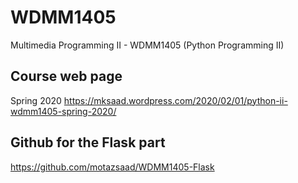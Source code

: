 # WDMM1405
Multimedia Programming II - WDMM1405 (Python Programming II)

## Course web page
Spring 2020 https://mksaad.wordpress.com/2020/02/01/python-ii-wdmm1405-spring-2020/ 

## Github for the Flask part
https://github.com/motazsaad/WDMM1405-Flask


